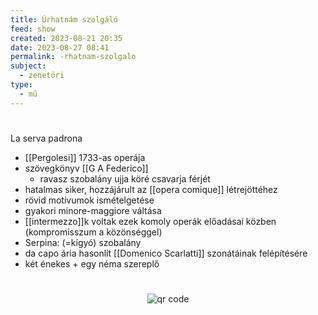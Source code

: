 ```yaml
---
title: Úrhatnám szolgáló
feed: show
created: 2023-08-21 20:35
date: 2023-08-27 08:41
permalink: -rhatnam-szolgalo
subject:
  - zenetöri
type:
  - mű
---
```

#

La serva padrona

- [[Pergolesi]] 1733-as operája
- szövegkönyv [[G A Federico]]
	- ravasz szobalány ujja köré csavarja férjét
- hatalmas siker, hozzájárult az [[opera comique]] létrejöttéhez
- rövid motívumok ismételgetése
- gyakori minore-maggiore váltása
- [[intermezzo]]k voltak ezek komoly operák előadásai közben (kompromisszum a közönséggel)
- Serpina: (=kígyó) szobalány
- da capo ária hasonlít [[Domenico Scarlatti]] szonátáinak felépítésére
- két énekes + egy néma szereplő



#
<p style="text-align: center;"><img src="https://chart.googleapis.com/chart?cht=qr&chl=https://notes.andrasdenes.com/-rhatnam-szolgalo&chs=180x180&choe=UTF-8&chld=L|2" alt="qr code"></p>

